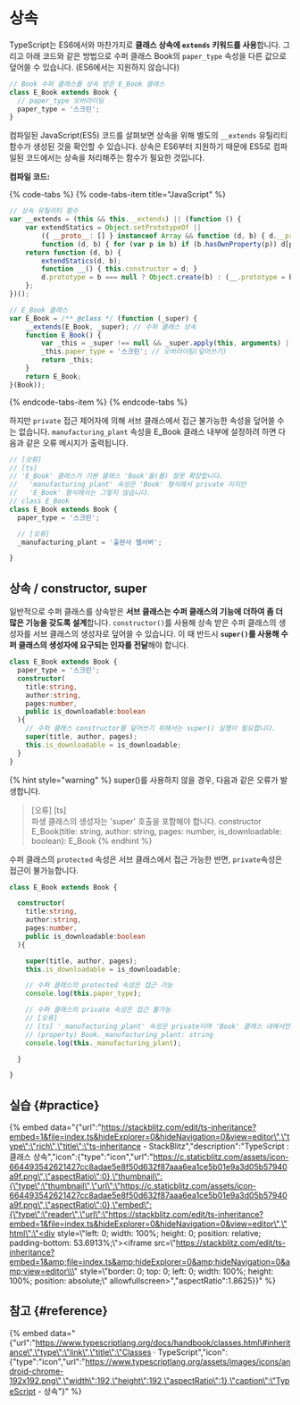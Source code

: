 # 상속

TypeScript는 ES6에서와 마찬가지로 **클래스 상속에 `extends` 키워드를 사용**합니다. 그리고 아래 코드와 같은 방법으로 수퍼 클래스 Book의 `paper_type` 속성을 다른 값으로 덮어쓸 수 있습니다. \(ES6에서는 지원하지 않습니다\)

```typescript
// Book 수퍼 클래스를 상속 받은 E_Book 클래스
class E_Book extends Book {
  // paper_type 오버라이딩
  paper_type = '스크린';
}
```

컴파일된 JavaScript\(ES5\) 코드를 살펴보면 상속을 위해 별도의 `__extends` 유틸리티 함수가 생성된 것을 확인할 수 있습니다. 상속은 ES6부터 지원하기 때문에 ES5로 컴파일된 코드에서는 상속을 처리해주는 함수가 필요한 것입니다.

**컴파일 코드:**

{% code-tabs %}
{% code-tabs-item title="JavaScript" %}
```javascript
// 상속 유틸리티 함수
var __extends = (this && this.__extends) || (function () {
    var extendStatics = Object.setPrototypeOf ||
        ({ __proto__: [] } instanceof Array && function (d, b) { d.__proto__ = b; }) ||
        function (d, b) { for (var p in b) if (b.hasOwnProperty(p)) d[p] = b[p]; };
    return function (d, b) {
        extendStatics(d, b);
        function __() { this.constructor = d; }
        d.prototype = b === null ? Object.create(b) : (__.prototype = b.prototype, new __());
    };
})();

// E_Book 클래스
var E_Book = /** @class */ (function (_super) {
    __extends(E_Book, _super); // 수퍼 클래스 상속
    function E_Book() {
        var _this = _super !== null && _super.apply(this, arguments) || this;
        _this.paper_type = '스크린'; // 오버라이팅(덮어쓰기)
        return _this;
    }
    return E_Book;
}(Book));
```
{% endcode-tabs-item %}
{% endcode-tabs %}

하지만 `private` 접근 제어자에 의해 서브 클래스에서 접근 불가능한 속성을 덮어쓸 수는 없습니다. `manufacturing_plant` 속성을 E\_Book 클래스 내부에 설정하려 하면 다음과 같은 오류 메시지가 출력됩니다.

```typescript
// [오류]
// [ts]
// 'E_Book' 클래스가 기본 클래스 'Book'을(를) 잘못 확장합니다.
//   'manufacturing_plant' 속성은 'Book' 형식에서 private 이지만
//   'E_Book' 형식에서는 그렇지 않습니다.
// class E_Book
class E_Book extends Book {
  paper_type = '스크린';

  // [오류]
  _manufacturing_plant = '출판사 웹서버';

}
```

## 상속 / constructor, super

일반적으로 수퍼 클래스를 상속받은 **서브 클래스는 수퍼 클래스의 기능에 더하여 좀 더 많은 기능을 갖도록 설계**합니다. `constructor()`를 사용해 상속 받은 수퍼 클래스의 생성자를 서브 클래스의 생성자로 덮어쓸 수 있습니다. 이 때 반드시 **`super()`를 사용해 수퍼 클래스의 생성자에 요구되는 인자를 전달**해야 합니다.

```typescript
class E_Book extends Book {
  paper_type = '스크린';
  constructor(
    title:string, 
    author:string, 
    pages:number, 
    public is_downloadable:boolean
  ){
    // 수퍼 클래스 constructor를 덮어쓰기 위해서는 super() 실행이 필요합니다.
    super(title, author, pages);
    this.is_downloadable = is_downloadable;
  }
}
```

{% hint style="warning" %}
super\(\)를 사용하지 않을 경우, 다음과 같은 오류가 발생합니다. 

> \[오류\] \[ts\]   
> 파생 클래스의 생성자는 'super' 호출을 포함해야 합니다. constructor E\_Book\(title: string, author: string, pages: number, is\_downloadable: boolean\): E\_Book
{% endhint %}

수퍼 클래스의 `protected` 속성은 서브 클래스에서 접근 가능한 반면, `private`속성은 접근이 불가능합니다.

```typescript
class E_Book extends Book {

  constructor(
    title:string, 
    author:string, 
    pages:number, 
    public is_downloadable:boolean
  ){

    super(title, author, pages);
    this.is_downloadable = is_downloadable;

    // 수퍼 클래스의 protected 속성은 접근 가능
    console.log(this.paper_type);

    // 수퍼 클래스의 private 속성은 접근 불가능
    // [오류]
    // [ts] '_manufacturing_plant' 속성은 private이며 'Book' 클래스 내에서만 액세스할 수 있습니다.
    // (property) Book._manufacturing_plant: string
    console.log(this._manufacturing_plant);

  }

}
```

## 실습 {#practice}

{% embed data="{\"url\":\"https://stackblitz.com/edit/ts-inheritance?embed=1&file=index.ts&hideExplorer=0&hideNavigation=0&view=editor\",\"type\":\"rich\",\"title\":\"ts-inheritance - StackBlitz\",\"description\":\"TypeScript : 클래스 상속\",\"icon\":{\"type\":\"icon\",\"url\":\"https://c.staticblitz.com/assets/icon-664493542621427cc8adae5e8f50d632f87aaa6ea1ce5b01e9a3d05b57940a9f.png\",\"aspectRatio\":0},\"thumbnail\":{\"type\":\"thumbnail\",\"url\":\"https://c.staticblitz.com/assets/icon-664493542621427cc8adae5e8f50d632f87aaa6ea1ce5b01e9a3d05b57940a9f.png\",\"aspectRatio\":0},\"embed\":{\"type\":\"reader\",\"url\":\"https://stackblitz.com/edit/ts-inheritance?embed=1&file=index.ts&hideExplorer=0&hideNavigation=0&view=editor\",\"html\":\"<div style=\\\"left: 0; width: 100%; height: 0; position: relative; padding-bottom: 53.6913%;\\\"><iframe src=\\\"https://stackblitz.com/edit/ts-inheritance?embed=1&amp;file=index.ts&amp;hideExplorer=0&amp;hideNavigation=0&amp;view=editor\\\" style=\\\"border: 0; top: 0; left: 0; width: 100%; height: 100%; position: absolute;\\\" allowfullscreen></iframe></div>\",\"aspectRatio\":1.8625}}" %}

## 참고 {#reference}

{% embed data="{\"url\":\"https://www.typescriptlang.org/docs/handbook/classes.html\#inheritance\",\"type\":\"link\",\"title\":\"Classes · TypeScript\",\"icon\":{\"type\":\"icon\",\"url\":\"https://www.typescriptlang.org/assets/images/icons/android-chrome-192x192.png\",\"width\":192,\"height\":192,\"aspectRatio\":1},\"caption\":\"TypeScript - 상속\"}" %}

